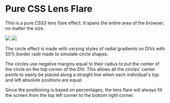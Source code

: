 # Pure CSS Lens Flare
This is a pure CSS3 lens flare effect. It spans the entire area of the browser, no matter the size.

![](http://davejudd.com/images/lens-flare/lens-flare-narrow.jpg) ![](http://davejudd.com/images/lens-flare/lens-flare-wide.jpg)

The circle effect is made with varying styles of radial gradients on DIVs with 50% border radii made to simulate circle shapes.

The circles use negative margins equal to their radius to put the center of the circle on the top corner of the DIV. This allows all the circles' center points to easily be placed along a straight line when each individual's top and left absolute positions are equal.

Since the positioning is based on percentages, the lens flare will always fill the screen from the top left corner to the bottom right corner.
